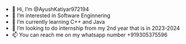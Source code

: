 - 👋 Hi, I’m @AyushKatiyar972194
- 👀 I’m interested in Software Enginnering
- 🌱 I’m currently learning C++ and Java
- 💞️ I’m looking to do internship from my 2nd year that is in 2023-2024
- 📫 You can reach me on my whatsapp number +919305375596

<!---
AyushKatiyar972194/AyushKatiyar972194 is a ✨ special ✨ repository because its `README.md` (this file) appears on your GitHub profile.
You can click the Preview link to take a look at your changes.
--->
